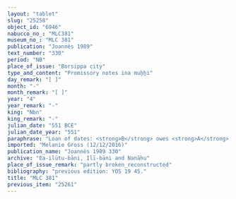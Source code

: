 ```yaml
---
layout: "tablet"
slug: "25258"
object_id: "6946"
nabucco_no_: "MLC381"
museum_no_: "MLC 381"
publication: "Joannès 1989"
text_number: "330"
period: "NB"
place_of_issue: "Borsippa city"
type_and_content: "Promissory notes ina muẖẖi"
day_remark: "[ ]"
month: "-"
month_remark: "[ ]"
year: "4"
year_remark: "-"
king: "Nbn"
king_remark: "-"
julian_date: "551 BCE"
julian_date_year: "551"
paraphrase: "Loan of dates: <strong>B</strong> owes <strong>A</strong> 2+ kor (360 l) of dates. He will pay the dates in their entirety in Arahsamna (VIII) in Borsippa according to the measure (<em>ma&scaron;īhu</em>) of the king. 2 witnesses and the scribe.<br /> &nbsp;<br /> <strong>A</strong> = &Scaron;ama&scaron;-&scaron;uzibanni/Zēr-Bābili//Ilī-bāni; <strong>B</strong> = Nādinu/Lūṣi-ana-nūr-Marduk//Ilī-bāni; Scribe = [&hellip;]/Itti-Marduk-balāṭu//[&hellip;]<br /> &nbsp;"
imported: "Melanie Gross (12/12/2016)"
publication_name: "Joannès 1989 330"
archive: "Ea-ilūtu-bāni, Ilī-bāni and Nanāhu"
place_of_issue_remark: "partly broken_reconstructed"
bibliography: "previous edition: YOS 19 45."
title: "MLC 381"
previous_item: "25261"
---
```

